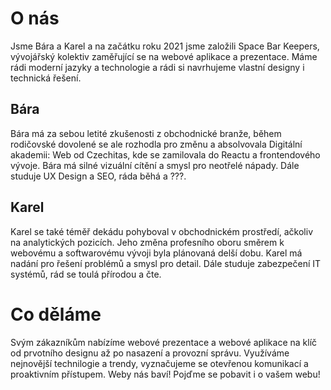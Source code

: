 # O nás
Jsme Bára a Karel a na začátku roku 2021 jsme založili Space Bar Keepers, vývojářský kolektiv zaměřující se na webové aplikace a prezentace. Máme rádi moderní jazyky a technologie a rádi si navrhujeme vlastní designy i technická řešení.

## Bára
Bára má za sebou letité zkušenosti z obchodnické branže, během rodičovské dovolené se ale rozhodla pro změnu a absolvovala Digitální akademii: Web od Czechitas, kde se zamilovala do Reactu a frontendového vývoje. Bára má silné vizuální cítění a smysl pro neotřelé nápady. Dále studuje UX Design a SEO, ráda běhá a ???.

## Karel
Karel se také téměř dekádu pohyboval v obchodnickém prostředí, ačkoliv na analytických pozicích. Jeho změna profesního oboru směrem k webovému a softwarovému vývoji byla plánovaná delší dobu. Karel má nadání pro řešení problémů a smysl pro detail. Dále studuje zabezpečení IT systémů, rád se toulá přírodou a čte.

# Co děláme
Svým zákazníkům nabízíme webové prezentace a webové aplikace na klíč od prvotního designu až po nasazení a provozní správu. Využíváme nejnovější technilogie a trendy, vyznačujeme se otevřenou komunikací a proaktivním přístupem. Weby nás baví! Pojďme se pobavit i o vašem webu!